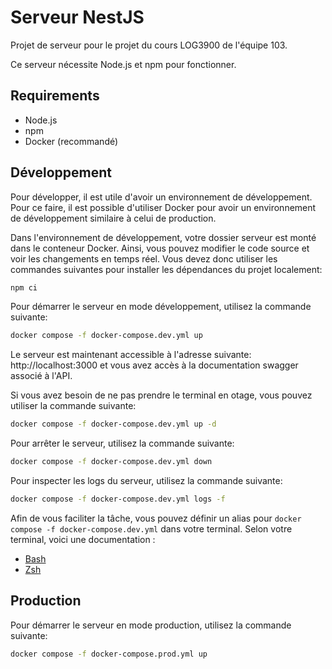 # Serveur NestJS
Projet de serveur pour le projet du cours LOG3900 de l'équipe 103.

Ce serveur nécessite Node.js et npm pour fonctionner.
## Requirements
- Node.js
- npm
- Docker (recommandé)


## Développement
Pour développer, il est utile d'avoir un environnement de développement. Pour ce faire, il est possible d'utiliser Docker pour avoir un environnement de développement similaire à celui de production.

Dans l'environnement de développement, votre dossier serveur est monté dans le conteneur Docker. Ainsi, vous pouvez modifier le code source et voir les changements en temps réel. Vous devez donc utiliser les commandes suivantes pour installer les dépendances du projet localement:
```bash
npm ci
```
Pour démarrer le serveur en mode développement, utilisez la commande suivante:
```bash
docker compose -f docker-compose.dev.yml up
```

Le serveur est maintenant accessible à l'adresse suivante: http://localhost:3000 et vous avez accès à la documentation swagger associé à l'API.

Si vous avez besoin de ne pas prendre le terminal en otage, vous pouvez utiliser la commande suivante:
```bash
docker compose -f docker-compose.dev.yml up -d
```

Pour arrêter le serveur, utilisez la commande suivante:
```bash
docker compose -f docker-compose.dev.yml down
```
Pour inspecter les logs du serveur, utilisez la commande suivante:
```bash
docker compose -f docker-compose.dev.yml logs -f
```

Afin de vous faciliter la tâche, vous pouvez définir un alias pour `docker compose -f docker-compose.dev.yml` dans votre terminal.
Selon votre terminal, voici une documentation :
- [Bash](https://linuxize.com/post/how-to-create-bash-aliases/)
- [Zsh](https://osxdaily.com/2023/05/13/how-to-configure-use-aliases-in-zsh/)


## Production
Pour démarrer le serveur en mode production, utilisez la commande suivante:
```bash
docker compose -f docker-compose.prod.yml up
```
